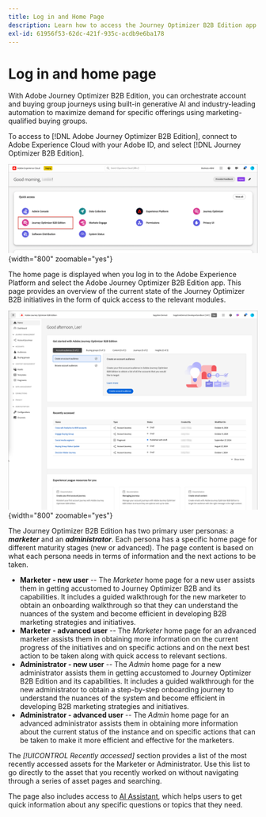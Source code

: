 ```yaml
---
title: Log in and Home Page
description: Learn how to access the Journey Optimizer B2B Edition app and use the home page information.
exl-id: 61956f53-62dc-421f-935c-acdb9e6ba178
---
```

# Log in and home page

With Adobe Journey Optimizer B2B Edition, you can orchestrate account and buying group journeys using built-in generative AI and industry-leading automation to maximize demand for specific offerings using marketing-qualified buying groups. 

<!-- Requirements?
-->
To access to [!DNL Adobe Journey Optimizer B2B Edition], connect to Adobe Experience Cloud with your Adobe ID, and select [!DNL Journey Optimizer B2B Edition].

![Adobe Experience Platform apps](./assets/experience-cloud-apps.png){width="800" zoomable="yes"}

The home page is displayed when you log in to the Adobe Experience Platform and select the Adobe Journey Optimizer B2B Edition app. This page provides an overview of the current state of the Journey Optimizer B2B initiatives in the form of<!-- refined insights and--> quick access to the relevant modules. <!-- It also provides information about the ideal next action to take and where to find the comprehensive set of tutorials and documentation. -->

![Journey Optimizer B2B Edition home page](./assets/home-page.png){width="800" zoomable="yes"}

The Journey Optimizer B2B Edition has two primary user personas: a _**marketer**_ and an _**administrator**_. Each persona has a specific home page for different maturity stages (new or advanced). The page content is based on what each persona needs in terms of information and the next actions to be taken.

* **Marketer - new user** -- The _Marketer_ home page for a new user assists them in getting accustomed to Journey Optimizer B2B and its capabilities. It includes a guided walkthrough for the new marketer to obtain an onboarding walkthrough so that they can understand the nuances of the system and become efficient in developing B2B marketing strategies and initiatives.
* **Marketer - advanced user** -- The _Marketer_ home page for an advanced marketer assists them in obtaining more information on the current progress of the initiatives and on specific actions and on the next best action to be taken along with quick access to relevant sections.
* **Administrator - new user** -- The _Admin_ home page for a new administrator assists them in getting accustomed to Journey Optimizer B2B Edition and its capabilities. It includes a guided walkthrough for the new administrator to obtain a step-by-step onboarding journey to understand the nuances of the system and become efficient in developing B2B marketing strategies and initiatives.
* **Administrator - advanced user** -- The _Admin_ home page for an advanced administrator assists them in obtaining more information about the current status of the instance and on specific actions that can be taken to make it more efficient and effective for the marketers.

 The _[!UICONTROL Recently accessed]_ section provides a list of the most recently accessed assets for the Marketer or Administrator. Use this list to go directly to the asset that you recently worked on without navigating through a series of asset pages and searching.

The page also includes access to [AI Assistant](./ai-assistant/ai-assistant-overview.md), which helps users to get quick information about any specific questions or topics that they need.<!-- and to obtain specific recommendations for their challenges or objectives-->

<!-- 

## Marketer - new user

The Marketer home page for a new user consists of three rows that assist the marketer in getting accustomed to Journey Optimizer B2B and its capabilities. It also provides a view of the latest journeys that have been created, which can serve as a starting point for a new user.

The first row consists of a guided walkthrough for the new marketer to obtain an onboarding walkthrough so that they can understand the nuances of the system and become efficient in developing B2B marketing strategies and initiatives.

The second row consists of the recent AJO B2B journeys that have been created across the platform so that the marketer can get inspiration for the best practices to create an account journey.

The third row consists of the learning resources that can help a marketer gain more information on a specific topic.

## Marketer - advanced user

The Marketer home page for an advanced marketer consists of four rows that assists the marketer in obtaining more information on the current progress of the initiatives and on specific actions and on the next best action to be taken along with quick access to relevant sections.

The first row consists of the next set of actions that a B2B marketer can take based on the previous actions taken and the current state of the initiative, which provides a prompt for the user to make the next move that would align to the objective of the initiatives and help them reach the goals quickly.

The second row consists of the most recent assets accessed by the marketer to make it easier for the marketer to locate them and make updates to the same.

The third row consists of the Key Performance Indicators that can help the marketer gauge the overall performance of the marketing initiatives.

The fourth row consists of the learning resources that can help a marketer gain more information on a specific topic.

## Administrator - new user

The _Admin_ home page for a new administrator consists of three rows that assists the administrator in getting accustomed to Journey Optimizer B2B Edition and its capabilities, and provides a view of the latest journeys that have been created that can serve as a starting point for a new user.

The first row consists of a guided walkthrough for the new marketer to obtain a step-by-step onboarding journey to understand the nuances of the system and become efficient in developing B2B marketing strategies and initiatives with AJO B2B.

The second row consists of the recent assets used by the B2B marketers in a single table to make it easier for the administrator to know which assets are currently under focus.

The third row consists of the learning resources that would help an administrator gain more information on a specific topic.

## Administrator - advanced user

The _Admin_ home page for an advanced administrator consists of four rows that assists the administrator in obtaining more information about the current status of the instance and on specific actions that can be taken to make it more efficient and effective for the marketers.

The first row consists of the next set of actions that an administrator can take based on the previous actions taken and the current state of the instance. It serves as a prompt for the administrator to make the necessary updates to the parameters of the instances such as user permissions or any specific module configurations.

The second row consists of the recent assets used by the B2B marketers in a single table to make it easier for the administrator to know which assets are currently under focus.

The third row consists of the Key Performance Indicators that would help the administrators gauge the progress of the instance in terms of operational parameters such as users and usage.

The fourth row consists of the learning resources that would help the administrator gain more information on a specific topic.

-->